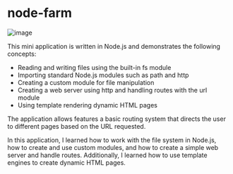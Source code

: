 # node-farm

![image](https://user-images.githubusercontent.com/99020542/215141889-940474e8-5bc7-41ca-bfdb-1932b0f15b59.png)

This mini application is written in Node.js and demonstrates the following concepts:

- Reading and writing files using the built-in fs module
- Importing standard Node.js modules such as path and http
- Creating a custom module for file manipulation
- Creating a web server using http and handling routes with the url module
- Using template rendering dynamic HTML pages

The application allows features a basic routing system that directs the user to different pages based on the URL requested.

In this application, I learned how to work with the file system in Node.js, how to create and use custom modules, and how to create a simple web server and handle routes. Additionally, I learned how to use template engines to create dynamic HTML pages.
